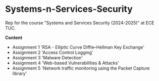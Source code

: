 # Systems-n-Services-Security

Rep for the course "Systems and Services Security (2024-2025)" at ECE TUC.

**Content**
- Assignment 1 'RSA - Elliptic Curve Diffie–Hellman Key Exchange'
- Assignment 2 'Access Control Logging'
- Assignment 3 'Malware Detection'
- Assignment 4 'Web-based Vulnerabilities & Attacks'
- Assignment 5 'Network traffic monitoring using the Packet Capture library'
